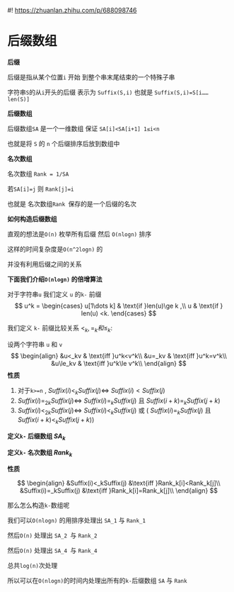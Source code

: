 #! https://zhuanlan.zhihu.com/p/688098746
# 后缀数组

**后缀**

后缀是指从某个位置`i` 开始 到整个串末尾结束的一个特殊子串

字符串`S`的从`i`开头的后缀 表示为 `Suffix(S,i)` 也就是 `Suffix(S,i)=S[i……len(S)]`

**后缀数组**

后缀数组`SA` 是一个一维数组 保证 `SA[i]<SA[i+1] 1≤i<n ` 

也就是将 `S` 的 `n` 个后缀排序后放到数组中

**名次数组**

名次数组 `Rank = 1/SA`

若`SA[i]=j` 则 `Rank[j]=i`

也就是 名次数组`Rank `保存的是一个后缀的名次



**如何构造后缀数组**

直观的想法是`O(n)` 枚举所有后缀 然后 `O(nlogn)` 排序

这样的时间复杂度是`O(n^2logn)` 的

并没有利用后缀之间的关系



**下面我们介绍`O(nlogn)` 的倍增算法**

对于字符串`u` 我们定义 `u` 的`k-` 前缀
$$
u^k = \begin{cases}
u[1\dots k] & \text{if }len(u)\ge k ,\\
u & \text{if } len(u) <k.
\end{cases}
$$
 

我们定义 `k-` 前缀比较关系 $<_k,=_k和\le_k :$

设两个字符串 `u` 和 `v`
$$
\begin{align}
&u<_kv & \text{iff }u^k<v^k\\
&u=_kv & \text{iff }u^k=v^k\\
&u\le_kv & \text{iff }u^k\le v^k\\
\end{align}
$$
**性质**

1. 对于`k>=n` , $Suffix(i)<_kSuffix(j)$<=> $Suffix(i)<Suffix(j)$
2. $Suffix(i)=_{2k}Suffix(j)$<=> $Suffix(i)=_kSuffix(j)$ 且  $Suffix(i+k)=_kSuffix(j+k)$ 
3. $Suffix(i)<_{2k}Suffix(j)$<=> $Suffix(i)<_kSuffix(j)$ 或 ( $Suffix(i)=_kSuffix(j)$ 且$Suffix(i+k)<_kSuffix(j+k)$) 

**定义`k-` 后缀数组 $SA_k$**

**定义`k-` 名次数组 $Rank_k$**

**性质**

$$
\begin{align}
&Suffix(i)<_kSuffix(j) &\text{iff }Rank_k[i]<Rank_k[j]\\
&Suffix(i)=_kSuffix(j) &\text{iff }Rank_k[i]=Rank_k[j]\\
\end{align}
$$


那么怎么构造`k-`数组呢

我们可以`O(nlogn)` 的用排序处理出 `SA_1` 与 `Rank_1`

然后`O(n)` 处理出 `SA_2 `与 `Rank_2`

然后`O(n)` 处理出 `SA_4 `与 `Rank_4`

总共`log(n)`次处理

所以可以在`O(nlogn)`的时间内处理出所有的`k-`后缀数组 `SA` 与 `Rank`